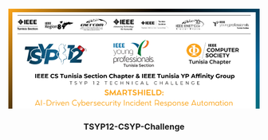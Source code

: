 <p align="center">
  <a href="" rel="noopener">
 <img src="/images/tsyp_img1.png" alt="Project logo"></a>
</p>
<h3 align="center">TSYP12-CSYP-Challenge
</h3>

<div align="center">


</div>